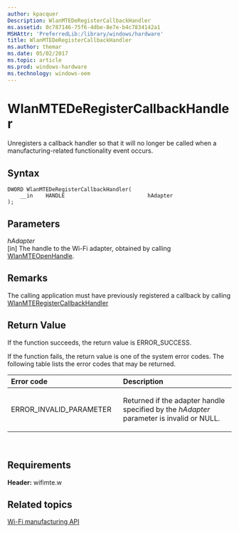 ```yaml
---
author: kpacquer
Description: WlanMTEDeRegisterCallbackHandler
ms.assetid: 0c787146-75f6-4dbe-8e7e-b4c7834142a1
MSHAttr: 'PreferredLib:/library/windows/hardware'
title: WlanMTEDeRegisterCallbackHandler
ms.author: themar
ms.date: 05/02/2017
ms.topic: article
ms.prod: windows-hardware
ms.technology: windows-oem
---
```


# WlanMTEDeRegisterCallbackHandler


Unregisters a callback handler so that it will no longer be called when a manufacturing-related functionality event occurs.

## <span id="Syntax"></span><span id="syntax"></span><span id="SYNTAX"></span>Syntax


```
DWORD WlanMTEDeRegisterCallbackHandler(
    __in    HANDLE                          hAdapter
);
```

## <span id="Parameters"></span><span id="parameters"></span><span id="PARAMETERS"></span>Parameters


<span id="hAdapter"></span><span id="hadapter"></span><span id="HADAPTER"></span>*hAdapter*  
\[in\] The handle to the Wi-Fi adapter, obtained by calling [WlanMTEOpenHandle](wlanmteopenhandle.md).

## <span id="Remarks"></span><span id="remarks"></span><span id="REMARKS"></span>Remarks


The calling application must have previously registered a callback by calling [WlanMTERegisterCallbackHandler](wlanmteregistercallbackhandler.md)

## <span id="Return_Value"></span><span id="return_value"></span><span id="RETURN_VALUE"></span>Return Value


If the function succeeds, the return value is ERROR\_SUCCESS.

If the function fails, the return value is one of the system error codes. The following table lists the error codes that may be returned.

<table>
<colgroup>
<col width="50%" />
<col width="50%" />
</colgroup>
<thead>
<tr class="header">
<th align="left">Error code</th>
<th align="left">Description</th>
</tr>
</thead>
<tbody>
<tr class="odd">
<td align="left"><p>ERROR_INVALID_PARAMETER</p></td>
<td align="left"><p>Returned if the adapter handle specified by the <em>hAdapter</em> parameter is invalid or NULL.</p></td>
</tr>
</tbody>
</table>

 

## <span id="Requirements"></span><span id="requirements"></span><span id="REQUIREMENTS"></span>Requirements


**Header:** wifimte.w

## <span id="related_topics"></span>Related topics


[Wi-Fi manufacturing API](wi-fi-manufacturing-api.md)

 

 






